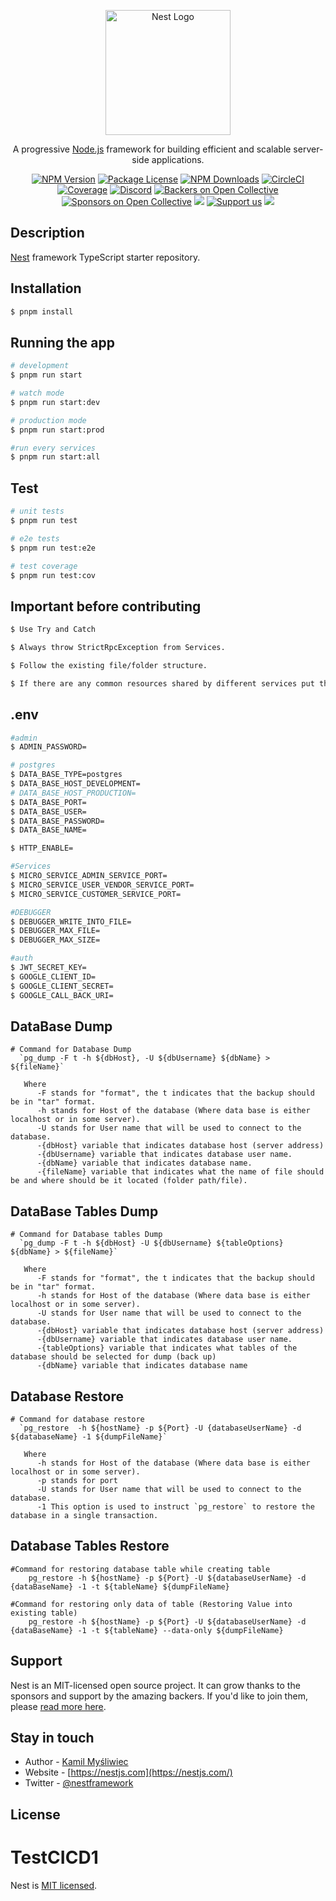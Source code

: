 <p align="center">
  <a href="http://nestjs.com/" target="blank"><img src="https://nestjs.com/img/logo-small.svg" width="200" alt="Nest Logo" /></a>
</p>

[circleci-image]: https://img.shields.io/circleci/build/github/nestjs/nest/master?token=abc123def456
[circleci-url]: https://circleci.com/gh/nestjs/nest

  <p align="center">A progressive <a href="http://nodejs.org" target="_blank">Node.js</a> framework for building efficient and scalable server-side applications.</p>
    <p align="center">
<a href="https://www.npmjs.com/~nestjscore" target="_blank"><img src="https://img.shields.io/npm/v/@nestjs/core.svg" alt="NPM Version" /></a>
<a href="https://www.npmjs.com/~nestjscore" target="_blank"><img src="https://img.shields.io/npm/l/@nestjs/core.svg" alt="Package License" /></a>
<a href="https://www.npmjs.com/~nestjscore" target="_blank"><img src="https://img.shields.io/npm/dm/@nestjs/common.svg" alt="NPM Downloads" /></a>
<a href="https://circleci.com/gh/nestjs/nest" target="_blank"><img src="https://img.shields.io/circleci/build/github/nestjs/nest/master" alt="CircleCI" /></a>
<a href="https://coveralls.io/github/nestjs/nest?branch=master" target="_blank"><img src="https://coveralls.io/repos/github/nestjs/nest/badge.svg?branch=master#9" alt="Coverage" /></a>
<a href="https://discord.gg/G7Qnnhy" target="_blank"><img src="https://img.shields.io/badge/discord-online-brightgreen.svg" alt="Discord"/></a>
<a href="https://opencollective.com/nest#backer" target="_blank"><img src="https://opencollective.com/nest/backers/badge.svg" alt="Backers on Open Collective" /></a>
<a href="https://opencollective.com/nest#sponsor" target="_blank"><img src="https://opencollective.com/nest/sponsors/badge.svg" alt="Sponsors on Open Collective" /></a>
  <a href="https://paypal.me/kamilmysliwiec" target="_blank"><img src="https://img.shields.io/badge/Donate-PayPal-ff3f59.svg"/></a>
    <a href="https://opencollective.com/nest#sponsor"  target="_blank"><img src="https://img.shields.io/badge/Support%20us-Open%20Collective-41B883.svg" alt="Support us"></a>
  <a href="https://twitter.com/nestframework" target="_blank"><img src="https://img.shields.io/twitter/follow/nestframework.svg?style=social&label=Follow"></a>
</p>
  <!--[![Backers on Open Collective](https://opencollective.com/nest/backers/badge.svg)](https://opencollective.com/nest#backer)
  [![Sponsors on Open Collective](https://opencollective.com/nest/sponsors/badge.svg)](https://opencollective.com/nest#sponsor)-->

## Description

[Nest](https://github.com/nestjs/nest) framework TypeScript starter repository.

## Installation

```bash
$ pnpm install
```

## Running the app

```bash
# development
$ pnpm run start

# watch mode
$ pnpm run start:dev

# production mode
$ pnpm run start:prod

#run every services
$ pnpm run start:all
```

## Test

```bash
# unit tests
$ pnpm run test

# e2e tests
$ pnpm run test:e2e

# test coverage
$ pnpm run test:cov
```

## Important before contributing

```bash
$ Use Try and Catch

$ Always throw StrictRpcException from Services.

$ Follow the existing file/folder structure.

$ If there are any common resources shared by different services put them in ./libs folder


```

## .env

```bash
#admin
$ ADMIN_PASSWORD=

# postgres
$ DATA_BASE_TYPE=postgres
$ DATA_BASE_HOST_DEVELOPMENT=
# DATA_BASE_HOST_PRODUCTION=
$ DATA_BASE_PORT=
$ DATA_BASE_USER=
$ DATA_BASE_PASSWORD=
$ DATA_BASE_NAME=

$ HTTP_ENABLE=

#Services
$ MICRO_SERVICE_ADMIN_SERVICE_PORT=
$ MICRO_SERVICE_USER_VENDOR_SERVICE_PORT=
$ MICRO_SERVICE_CUSTOMER_SERVICE_PORT=

#DEBUGGER
$ DEBUGGER_WRITE_INTO_FILE=
$ DEBUGGER_MAX_FILE=
$ DEBUGGER_MAX_SIZE=

#auth
$ JWT_SECRET_KEY=
$ GOOGLE_CLIENT_ID=
$ GOOGLE_CLIENT_SECRET=
$ GOOGLE_CALL_BACK_URI=
```

## DataBase Dump

```
# Command for Database Dump
  `pg_dump -F t -h ${dbHost}, -U ${dbUsername} ${dbName} > ${fileName}`

   Where
      -F stands for "format", the t indicates that the backup should be in "tar" format.
      -h stands for Host of the database (Where data base is either localhost or in some server).
      -U stands for User name that will be used to connect to the database.
      -{dbHost} variable that indicates database host (server address)
      -{dbUsername} variable that indicates database user name.
      -{dbName} variable that indicates database name.
      -{fileName} variable that indicates what the name of file should be and where should be it located (folder path/file).

```

## DataBase Tables Dump

```
# Command for Database tables Dump
  `pg_dump -F t -h ${dbHost} -U ${dbUsername} ${tableOptions} ${dbName} > ${fileName}`

   Where
      -F stands for "format", the t indicates that the backup should be in "tar" format.
      -h stands for Host of the database (Where data base is either localhost or in some server).
      -U stands for User name that will be used to connect to the database.
      -{dbHost} variable that indicates database host (server address)
      -{dbUsername} variable that indicates database user name.
      -{tableOptions} variable that indicates what tables of the database should be selected for dump (back up)
      -{dbName} variable that indicates database name

```

## Database Restore

```
# Command for database restore
  `pg_restore  -h ${hostName} -p ${Port} -U {databaseUserName} -d ${databaseName} -1 ${dumpFileName}`

   Where
      -h stands for Host of the database (Where data base is either localhost or in some server).
      -p stands for port
      -U stands for User name that will be used to connect to the database.
      -1 This option is used to instruct `pg_restore` to restore the database in a single transaction.
```

## Database Tables Restore

```
#Command for restoring database table while creating table
    pg_restore -h ${hostName} -p ${Port} -U ${databaseUserName} -d {dataBaseName} -1 -t ${tableName} ${dumpFileName}

#Command for restoring only data of table (Restoring Value into existing table)
    pg_restore -h ${hostName} -p ${Port} -U ${databaseUserName} -d {dataBaseName} -1 -t ${tableName} --data-only ${dumpFileName}
```

## Support

Nest is an MIT-licensed open source project. It can grow thanks to the sponsors and support by the amazing backers. If you'd like to join them, please [read more here](https://docs.nestjs.com/support).

## Stay in touch

- Author - [Kamil Myśliwiec](https://kamilmysliwiec.com)
- Website - [https://nestjs.com](https://nestjs.com/)
- Twitter - [@nestframework](https://twitter.com/nestframework)

## License

# TestCICD1
Nest is [MIT licensed](LICENSE).

<!-- pnpm migration:generate libs/database/migrations/customer-update -->
